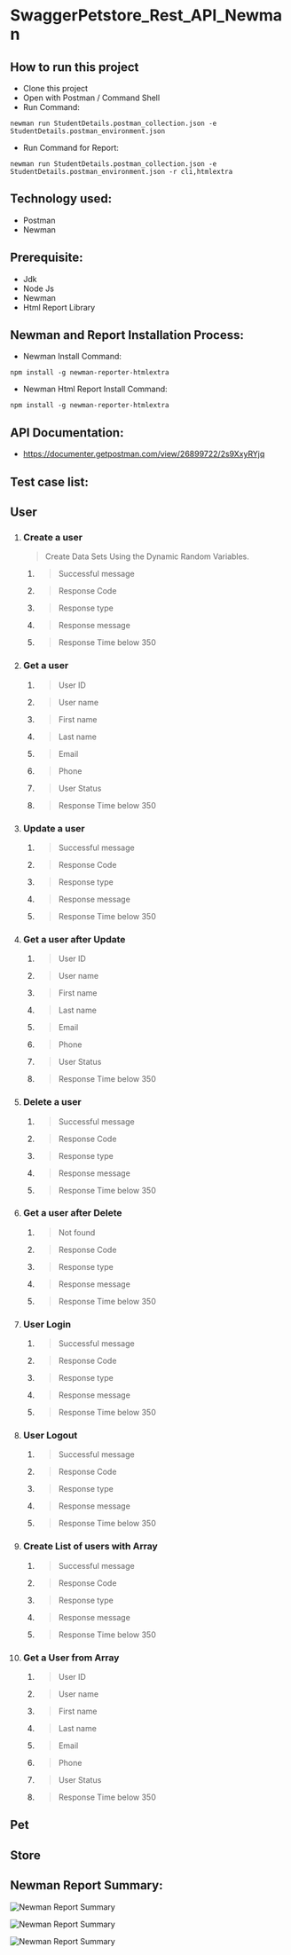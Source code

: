 # SwaggerPetstore_Rest_API_Newman

## How to run this project
- Clone this project
- Open with Postman / Command Shell
- Run Command:  
```console 
newman run StudentDetails.postman_collection.json -e StudentDetails.postman_environment.json 
```
- Run Command for Report: 
```console 
newman run StudentDetails.postman_collection.json -e StudentDetails.postman_environment.json -r cli,htmlextra
```

## Technology used:
- Postman
- Newman

## Prerequisite:
- Jdk
- Node Js
- Newman
- Html Report Library

## Newman and Report Installation Process:
- Newman Install Command:
```console
npm install -g newman-reporter-htmlextra
```
- Newman Html Report Install Command:
```console
npm install -g newman-reporter-htmlextra
```

## API Documentation:
- https://documenter.getpostman.com/view/26899722/2s9XxyRYjq

## Test case list:
## User
1. ### Create a user
	> Create Data Sets Using the Dynamic Random Variables.
	1. > Successful message
	2. > Response Code
	3. > Response type
	4. > Response message
	5. > Response Time below 350
   
2. ### Get a user
	1. > User ID
	2. > User name
	3. > First name
	4. > Last name
	5. > Email
	6. > Phone
	7. > User Status
	8. > Response Time below 350
3. ### Update a user
	1. > Successful message
	2. > Response Code
	3. > Response type
	4. > Response message
	5. > Response Time below 350
4. ### Get a user after Update
	1. > User ID
	2. > User name
	3. > First name
	4. > Last name
	5. > Email
	6. > Phone
	7. > User Status
	8. > Response Time below 350
5. ### Delete a user
	1. > Successful message
	2. > Response Code
	3. > Response type
	4. > Response message
	5. > Response Time below 350
6. ### Get a user after Delete
	1. > Not found
	2. > Response Code
	3. > Response type
	4. > Response message
	5. > Response Time below 350
7. ### User Login
	1. > Successful message
	2. > Response Code
	3. > Response type
	4. > Response message
	5. > Response Time below 350
8. ### User Logout
	1. > Successful message
	2. > Response Code
	3. > Response type
	4. > Response message
	5. > Response Time below 350
9. ### Create List of users with Array
	1. > Successful message
	2. > Response Code
	3. > Response type
	4. > Response message
	5. > Response Time below 350
10. ### Get a User from Array
	1. > User ID
	2. > User name
	3. > First name
	4. > Last name
	5. > Email
	6. > Phone
	7. > User Status
	8. > Response Time below 350
## Pet
## Store

## Newman Report Summary:
![Newman Report Summary](https://github.com/ManikHossain27/SwaggerPetstore/assets/131261253/a44582b5-0d75-4070-9a73-bb770e00358b)

![Newman Report Summary](https://github.com/ManikHossain27/SwaggerPetstore/assets/131261253/7cbdf3d8-5f74-4060-8a34-a099f05735db)

![Newman Report Summary](https://github.com/ManikHossain27/SwaggerPetstore/assets/131261253/26b3015c-698b-4f16-af00-531ffed523c8)


